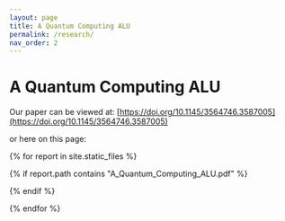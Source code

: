 ```yaml
---
layout: page
title: A Quantum Computing ALU
permalink: /research/
nav_order: 2
---
```


# A Quantum Computing ALU
Our paper can be viewed at: [https://doi.org/10.1145/3564746.3587005](https://doi.org/10.1145/3564746.3587005)

or here on this page:

{% for report in site.static_files %}

{% if report.path contains "A_Quantum_Computing_ALU.pdf" %}

<object data="{{site.url}}{{site.baseurl}}{{report.path}}" width="850" height="1100" type='application/pdf'/>
</object>

{% endif %}

{% endfor %}

